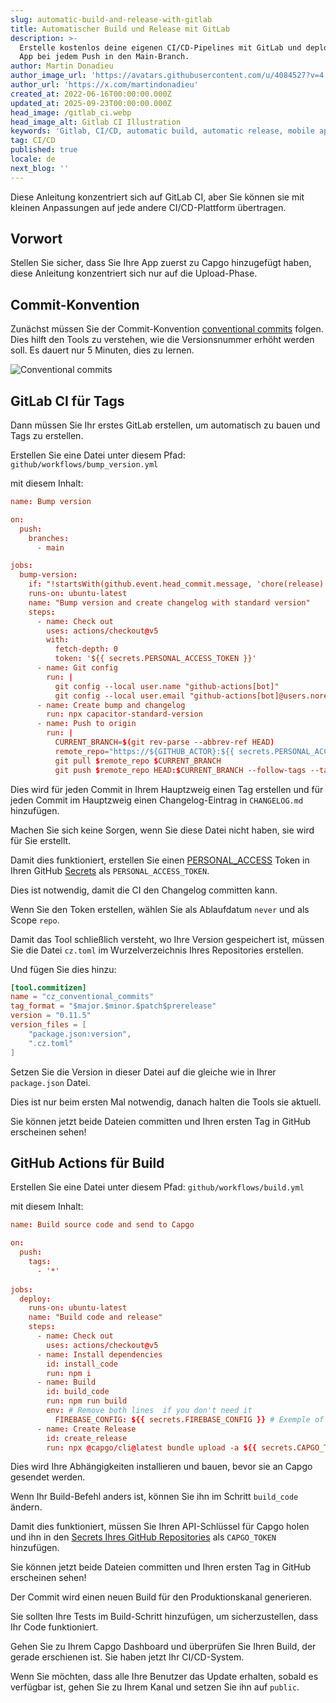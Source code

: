 ```yaml
---
slug: automatic-build-and-release-with-gitlab
title: Automatischer Build und Release mit GitLab
description: >-
  Erstelle kostenlos deine eigenen CI/CD-Pipelines mit GitLab und deploye deine
  App bei jedem Push in den Main-Branch.
author: Martin Donadieu
author_image_url: 'https://avatars.githubusercontent.com/u/4084527?v=4'
author_url: 'https://x.com/martindonadieu'
created_at: 2022-06-16T00:00:00.000Z
updated_at: 2025-09-23T00:00:00.000Z
head_image: /gitlab_ci.webp
head_image_alt: Gitlab CI Illustration
keywords: 'Gitlab, CI/CD, automatic build, automatic release, mobile app updates'
tag: CI/CD
published: true
locale: de
next_blog: ''
---
```


Diese Anleitung konzentriert sich auf GitLab CI, aber Sie können sie mit kleinen Anpassungen auf jede andere CI/CD-Plattform übertragen.

## Vorwort

Stellen Sie sicher, dass Sie Ihre App zuerst zu Capgo hinzugefügt haben, diese Anleitung konzentriert sich nur auf die Upload-Phase.

## Commit-Konvention

Zunächst müssen Sie der Commit-Konvention [conventional commits](https://www.conventionalcommits.org/en/v1.0.0/) folgen. Dies hilft den Tools zu verstehen, wie die Versionsnummer erhöht werden soll. Es dauert nur 5 Minuten, dies zu lernen.

![Conventional commits](/conventional_commits.webp)

## GitLab CI für Tags

Dann müssen Sie Ihr erstes GitLab erstellen, um automatisch zu bauen und Tags zu erstellen.

Erstellen Sie eine Datei unter diesem Pfad: `github/workflows/bump_version.yml`

mit diesem Inhalt:

```toml
name: Bump version

on:
  push:
    branches:
      - main

jobs:
  bump-version:
    if: "!startsWith(github.event.head_commit.message, 'chore(release):')"
    runs-on: ubuntu-latest
    name: "Bump version and create changelog with standard version"
    steps:
      - name: Check out
        uses: actions/checkout@v5
        with:
          fetch-depth: 0
          token: '${{ secrets.PERSONAL_ACCESS_TOKEN }}'
      - name: Git config
        run: |
          git config --local user.name "github-actions[bot]"
          git config --local user.email "github-actions[bot]@users.noreply.github.com"
      - name: Create bump and changelog
        run: npx capacitor-standard-version
      - name: Push to origin
        run: |
          CURRENT_BRANCH=$(git rev-parse --abbrev-ref HEAD)
          remote_repo="https://${GITHUB_ACTOR}:${{ secrets.PERSONAL_ACCESS_TOKEN }}@github.com/${GITHUB_REPOSITORY}.git"
          git pull $remote_repo $CURRENT_BRANCH
          git push $remote_repo HEAD:$CURRENT_BRANCH --follow-tags --tags
```

Dies wird für jeden Commit in Ihrem Hauptzweig einen Tag erstellen und für jeden Commit im Hauptzweig einen Changelog-Eintrag in `CHANGELOG.md` hinzufügen.

Machen Sie sich keine Sorgen, wenn Sie diese Datei nicht haben, sie wird für Sie erstellt.

Damit dies funktioniert, erstellen Sie einen [PERSONAL_ACCESS](https://docs.github.com/en/authentication/keeping-your-account-and-data-secure/creating-a-personal-access-token/) Token in Ihren GitHub [Secrets](https://docs.github.com/en/actions/security-guides/encrypted-secrets "GitHub secrets") als `PERSONAL_ACCESS_TOKEN`.

Dies ist notwendig, damit die CI den Changelog committen kann.

Wenn Sie den Token erstellen, wählen Sie als Ablaufdatum `never` und als Scope `repo`.

Damit das Tool schließlich versteht, wo Ihre Version gespeichert ist, müssen Sie die Datei `cz.toml` im Wurzelverzeichnis Ihres Repositories erstellen.

Und fügen Sie dies hinzu:

```toml
[tool.commitizen]
name = "cz_conventional_commits"
tag_format = "$major.$minor.$patch$prerelease"
version = "0.11.5"
version_files = [
    "package.json:version",
    ".cz.toml"
]
```

Setzen Sie die Version in dieser Datei auf die gleiche wie in Ihrer `package.json` Datei.

Dies ist nur beim ersten Mal notwendig, danach halten die Tools sie aktuell.

Sie können jetzt beide Dateien committen und Ihren ersten Tag in GitHub erscheinen sehen!

## GitHub Actions für Build

Erstellen Sie eine Datei unter diesem Pfad: `github/workflows/build.yml`

mit diesem Inhalt:

```toml
name: Build source code and send to Capgo

on:
  push:
    tags:
      - '*'
      
jobs:
  deploy:
    runs-on: ubuntu-latest
    name: "Build code and release"
    steps:
      - name: Check out
        uses: actions/checkout@v5
      - name: Install dependencies
        id: install_code
        run: npm i
      - name: Build
        id: build_code
        run: npm run build
        env: # Remove both lines  if you don't need it
          FIREBASE_CONFIG: ${{ secrets.FIREBASE_CONFIG }} # Exemple of env var coming from a secret
      - name: Create Release
        id: create_release
        run: npx @capgo/cli@latest bundle upload -a ${{ secrets.CAPGO_TOKEN }} -c production
```

Dies wird Ihre Abhängigkeiten installieren und bauen, bevor sie an Capgo gesendet werden.

Wenn Ihr Build-Befehl anders ist, können Sie ihn im Schritt `build_code` ändern.

Damit dies funktioniert, müssen Sie Ihren API-Schlüssel für Capgo holen und ihn in den [Secrets Ihres GitHub Repositories](https://docs.github.com/en/actions/security-guides/encrypted-secrets/) als `CAPGO_TOKEN` hinzufügen.

Sie können jetzt beide Dateien committen und Ihren ersten Tag in GitHub erscheinen sehen!

Der Commit wird einen neuen Build für den Produktionskanal generieren.

Sie sollten Ihre Tests im Build-Schritt hinzufügen, um sicherzustellen, dass Ihr Code funktioniert.

Gehen Sie zu Ihrem Capgo Dashboard und überprüfen Sie Ihren Build, der gerade erschienen ist. Sie haben jetzt Ihr CI/CD-System.

Wenn Sie möchten, dass alle Ihre Benutzer das Update erhalten, sobald es verfügbar ist, gehen Sie zu Ihrem Kanal und setzen Sie ihn auf `public`.
